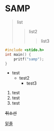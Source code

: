 # SAMP

> list
>> list2
>>> list3

```c
#include <stido.h>
int main() {
    pritf("samp");
}
```

- test  
  - test2  
     - test3  

1. test  
2. test  
3. test       


~~취소선~~

<u>밑줄</u>